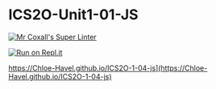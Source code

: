 # ICS2O-Unit1-01-JS

[![Mr Coxall's Super Linter](https://github.com/Chloe-Havel/ICS20-intro-03-js/workflows/Mr%20Coxall's%20Super%20Linter/badge.svg)](https://github.com/Chloe-Havel/ICS20-intro-03-js/actions/)

[![Run on Repl.it](https://repl.it/badge/github/Chloe-Havel/ICS2O-1-04-js)](https://repl.it/github/Chloe-Havel/ICS2O-1-04-js)

https://Chloe-Havel.github.io/ICS2O-1-04-js](https://Chloe-Havel.github.io/ICS2O-1-04-js)
